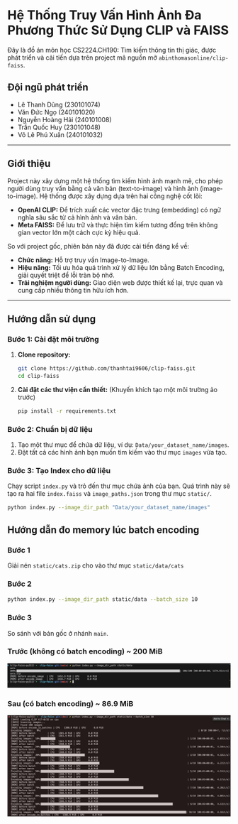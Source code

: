 # Hệ Thống Truy Vấn Hình Ảnh Đa Phương Thức Sử Dụng CLIP và FAISS

Đây là đồ án môn học CS2224.CH190: Tìm kiếm thông tin thị giác, được phát triển và cải tiến dựa trên project mã nguồn mở `abinthomasonline/clip-faiss`.

## Đội ngũ phát triển

- Lê Thanh Dũng (230101074)
- Văn Đức Ngọ (240101020)
- Nguyễn Hoàng Hải (240101008)
- Trần Quốc Huy (230101048)
- Võ Lê Phú Xuân (240101032)

---

## Giới thiệu

Project này xây dựng một hệ thống tìm kiếm hình ảnh mạnh mẽ, cho phép người dùng truy vấn bằng cả văn bản (text-to-image) và hình ảnh (image-to-image). Hệ thống được xây dựng dựa trên hai công nghệ cốt lõi:

- **OpenAI CLIP:** Để trích xuất các vector đặc trưng (embedding) có ngữ nghĩa sâu sắc từ cả hình ảnh và văn bản.
- **Meta FAISS:** Để lưu trữ và thực hiện tìm kiếm tương đồng trên không gian vector lớn một cách cực kỳ hiệu quả.

So với project gốc, phiên bản này đã được cải tiến đáng kể về:
- **Chức năng:** Hỗ trợ truy vấn Image-to-Image.
- **Hiệu năng:** Tối ưu hóa quá trình xử lý dữ liệu lớn bằng Batch Encoding, giải quyết triệt để lỗi tràn bộ nhớ.
- **Trải nghiệm người dùng:** Giao diện web được thiết kế lại, trực quan và cung cấp nhiều thông tin hữu ích hơn.

---

## Hướng dẫn sử dụng

### Bước 1: Cài đặt môi trường

1.  **Clone repository:**
    ```bash
    git clone https://github.com/thanhtai9606/clip-faiss.git
    cd clip-faiss
    ```

2.  **Cài đặt các thư viện cần thiết:**
    (Khuyến khích tạo một môi trường ảo trước)
    ```bash
    pip install -r requirements.txt
    ```

### Bước 2: Chuẩn bị dữ liệu

1.  Tạo một thư mục để chứa dữ liệu, ví dụ: `Data/your_dataset_name/images`.
2.  Đặt tất cả các hình ảnh bạn muốn tìm kiếm vào thư mục `images` vừa tạo.

### Bước 3: Tạo Index cho dữ liệu

Chạy script `index.py` và trỏ đến thư mục chứa ảnh của bạn. Quá trình này sẽ tạo ra hai file `index.faiss` và `image_paths.json` trong thư mục `static/`.

```bash
python index.py --image_dir_path "Data/your_dataset_name/images"
```

## Hướng dẫn đo memory lúc batch encoding

### Bước 1
Giải nén `static/cats.zip` cho vào thư mục `static/data/cats`

### Bước 2
```bash
python index.py --image_dir_path static/data --batch_size 10
```

### Bước 3
So sánh với bản gốc ở nhánh `main`.

### Trước (không có batch encoding) ~ 200 MiB
![Trước (không có batch encoding)](static/before-batch-encoded.png)

### Sau (có batch encoding) ~ 86.9 MiB
![Sau (có batch encoding)](static/after-batch-encoded.png)